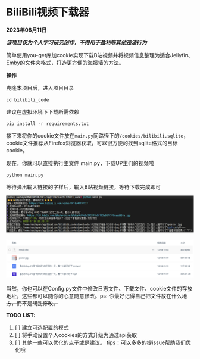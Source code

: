 # BiliBili视频下载器

**2023年08月11日**

**_该项目仅为个人学习研究创作，不得用于盈利等其他违法行为_**

简单使用you-get库加cookie实现下载B站视频并将视频信息整理为适合Jellyfin、Emby的文件夹格式，打造更方便的海报墙的方法。

**操作**

克隆本项目后，进入项目目录
```
cd bilibili_code
```

建议在虚拟环境下下载所需依赖
```
pip install -r requirements.txt
```

接下来将你的cookie文件放在``` main.py ```同路径下的``` /cookies/bilibili.sqlite ```，
cookie文件推荐从Firefox浏览器获取，可以很方便的找到sqlite格式的目标cookie。

现在，你就可以直接执行主文件 main.py，下载UP主们的视频啦
```
python main.py
```
等待弹出输入链接的字样后，输入B站视频链接，等待下载完成即可

![img.png](img/download.png)

![img.png](img/result.png)

当然，你也可以在Config.py文件中修改日志文件、下载文件、cookie文件的存放地址，这些都可以随你的心意随意修改。~~ps:
你最好记得自己把文件放在什么地方，而不是胡乱修改。~~

**TODO LIST:**

1. [ ] 建立可选配置的模式
2. [ ] 将手动设置个人cookies的方式升级为通过api获取
3. [ ] 其他一些可以优化的点子或是建议。 tips：可以多多的提issue帮助我们优化哦